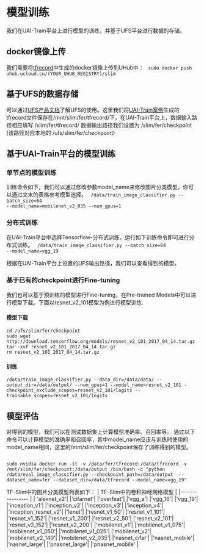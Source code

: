 # 模型训练

我们在UAI-Train平台上进行模型的训练，并基于UFS平台进行数据的存储。

## docker镜像上传

我们需要将[tfrecord](uai-train/cases/slim/tfrecord)中生成的docker镜像上传到UHub中：
<code>
sudo docker push uhub.ucloud.cn/(YOUR_UHUB_REGISTRY)/slim
</code>

## 基于UFS的数据存储

可以通过[UFS产品文档](https://docs.ucloud.cn/ufs/README)了解UFS的使用。这里我们将[UAI-Train案例](uai-train/cases/slim/tfrecord)生成的tfrecord文件保存在/mnt/slim/fer/tfrecord/下，在UAI-Train平台上，数据输入路径相应填写 /slim/fer/tfrecord/ 数据输出路径我们设置为 /slim/fer/checkpoint (该路径对应本地的 /ufs/slim/fer/checkpoint)

## 基于UAI-Train平台的模型训练

### 单节点的模型训练

训练命令如下，我们可以通过修改参数model_name来修改图片分类模型，你可以通过文末的表格参考模型选择。
<code>
/data/train_image_classifier.py --batch_size=64 --model_name=mobilenet_v2_035 --num_gpus=1
</code>

### 分布式训练

在UAI-Train平台中选择Tensorflow-分布式训练，运行如下训练命令即可进行分布式训练。
<code>
/data/train_image_classifier.py --batch_size=64 --model_name=vgg_19
</code>

根据在UAI-Train平台上设置的UFS输出路径，我们可以查看得到的模型。

### 基于已有的checkpoint进行Fine-tuning

我们也可以基于预训练的模型进行Fine-tuning，在Pre-trained Models中可以进行模型下载。下面以resnet_v2_101模型为例进行模型训练.

#### 模型下载

```
cd /ufs/slim/fer/checkpoint
sudo wget http://download.tensorflow.org/models/resnet_v2_101_2017_04_14.tar.gz
tar -xvf resnet_v2_101_2017_04_14.tar.gz
rm resnet_v2_101_2017_04_14.tar.gz
```

#### 训练

```
/data/train_image_classifier.py --data_dir=/data/data/ --output_dir=/data/output/ --num_gpus=1 --model_name=resnet_v2_101 -checkpoint_exclude_scopes=resnet_v2_101/logits --trainable_scopes=resnet_v2_101/logits
```

## 模型评估

对得到的模型，我们可以在测试数据集上计算模型准确率、召回率等。
通过以下命令可以计算模型的准确率和召回率，其中model_name应该与训练时使用的model_name相同，这里的/mnt/slim/fer/checkpoint保存了训练得到的模型。

<code>
sudo nvidia-docker run -it -v /data/fer/tfrecord:/data/tfrecord -v /mnt/slim/fer/checkpoint:/data/output /bin/bash -c "python /data/eval_image_classifier.py --checkpoint_path=/data/output  --dataset_name=fer --dataset_dir=/data/tfrecord --model_name=vgg_19"
</code>

TF-Slim中的图片分类模型列表如下：
| TF-Slim中的卷积神经网络模型 |
|---------------- |
| 'alexnet_v2'|
|'cifarnet'|
|'overfeat'|
|'vgg\_a'|
|'vgg\_16'|
|'vgg\_19'|
|'inception\_v1'|
|'inception\_v2'|
|'inception\_v3'|
|'inception\_v4'|
|'inception\_resnet\_v2'|
|'lenet'|
|'resnet\_v1\_50'|
|'resnet\_v1\_101'|
|'resnet\_v1\_152'|
|'resnet\_v1\_200'|
|'resnet\_v2\_50'|
|'resnet\_v2\_101'|
|'resnet\_v2\_152'|
|'resnet\_v2\_200'|
|'mobilenet\_v1'|
|'mobilenet\_v1\_075'|
|'mobilenet\_v1\_050'|
|'mobilenet\_v1\_025'|
|'mobilenet\_v2'|
|'mobilenet\_v2\_140'|
|'mobilenet\_v2\_035'|
|'nasnet\_cifar'|
|'nasnet\_mobile'|
|'nasnet\_large'|
|'pnasnet\_large'|
|'pnasnet\_mobile' |